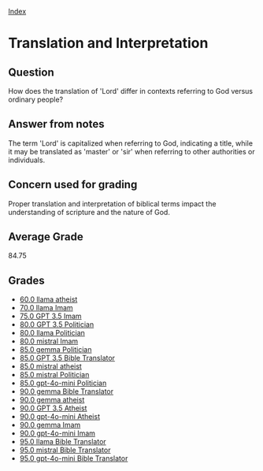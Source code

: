 
[Index](../../index.md)
# Translation and Interpretation
## Question
How does the translation of 'Lord' differ in contexts referring to God versus ordinary people?

## Answer from notes
The term 'Lord' is capitalized when referring to God, indicating a title, while it may be translated as 'master' or 'sir' when referring to other authorities or individuals.

## Concern used for grading
Proper translation and interpretation of biblical terms impact the understanding of scripture and the nature of God.

## Average Grade
84.75

## Grades
 * [60.0 llama atheist](../answers/llama_atheist/Translation_and_Interpretation.md)
 * [70.0 llama Imam](../answers/llama_Imam/Translation_and_Interpretation.md)
 * [75.0 GPT 3.5 Imam](../answers/GPT_3.5_Imam/Translation_and_Interpretation.md)
 * [80.0 GPT 3.5 Politician](../answers/GPT_3.5_Politician/Translation_and_Interpretation.md)
 * [80.0 llama Politician](../answers/llama_Politician/Translation_and_Interpretation.md)
 * [80.0 mistral Imam](../answers/mistral_Imam/Translation_and_Interpretation.md)
 * [85.0 gemma Politician](../answers/gemma_Politician/Translation_and_Interpretation.md)
 * [85.0 GPT 3.5 Bible Translator](../answers/GPT_3.5_Bible_Translator/Translation_and_Interpretation.md)
 * [85.0 mistral atheist](../answers/mistral_atheist/Translation_and_Interpretation.md)
 * [85.0 mistral Politician](../answers/mistral_Politician/Translation_and_Interpretation.md)
 * [85.0 gpt-4o-mini Politician](../answers/gpt-4o-mini_Politician/Translation_and_Interpretation.md)
 * [90.0 gemma Bible Translator](../answers/gemma_Bible_Translator/Translation_and_Interpretation.md)
 * [90.0 gemma atheist](../answers/gemma_atheist/Translation_and_Interpretation.md)
 * [90.0 GPT 3.5 Atheist](../answers/GPT_3.5_Atheist/Translation_and_Interpretation.md)
 * [90.0 gpt-4o-mini Atheist](../answers/gpt-4o-mini_Atheist/Translation_and_Interpretation.md)
 * [90.0 gemma Imam](../answers/gemma_Imam/Translation_and_Interpretation.md)
 * [90.0 gpt-4o-mini Imam](../answers/gpt-4o-mini_Imam/Translation_and_Interpretation.md)
 * [95.0 llama Bible Translator](../answers/llama_Bible_Translator/Translation_and_Interpretation.md)
 * [95.0 mistral Bible Translator](../answers/mistral_Bible_Translator/Translation_and_Interpretation.md)
 * [95.0 gpt-4o-mini Bible Translator](../answers/gpt-4o-mini_Bible_Translator/Translation_and_Interpretation.md)
